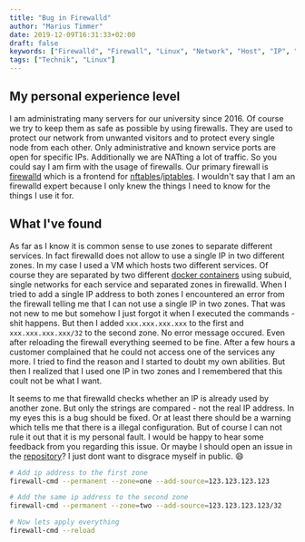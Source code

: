 ```yaml
---
title: "Bug in Firewalld"
author: "Marius Timmer"
date: 2019-12-09T16:31:33+02:00
draft: false
keywords: ["Firewalld", "Firewall", "Linux", "Network", "Host", "IP", "IP address", "nftables", "iptables"]
tags: ["Technik", "Linux"]
---
```


<span vocab="http://schema.org/" typeof="Report">

My personal experience level
----------------------------
<span property="backstory">I am administrating many servers for our university since 2016. Of course we try to keep them as safe as possible by using firewalls. They are used to protect our network from unwanted visitors and to protect every single node from each other. Only administrative and known service ports are open for specific IPs. Additionally we are NATting a lot of traffic. So you could say I am firm with the usage of firewalls. Our primary firewall is [firewalld](https://en.wikipedia.org/wiki/Firewalld) which is a frontend for [nftables](https://en.wikipedia.org/wiki/Nftables)/[iptables](https://en.wikipedia.org/wiki/Iptables). I wouldn't say that I am an firewalld expert because I only knew the things I need to know for the things I use it for.</span>

What I've found
---------------
<span property="articleBody">As far as I know it is common sense to use zones to separate different services. In fact firewalld does not allow to use a single IP in two different zones. In my case I used a VM which hosts two different services. Of course they are separated by two different [docker containers](https://en.wikipedia.org/wiki/Docker_(software)) using subuid, single networks for each service and separated zones in firewalld. When I tried to add a single IP address to both zones I encountered an error from the firewall telling me that I can not use a single IP in two zones. That was not new to me but somehow I just forgot it when I executed the commands - shit happens. But then I added `xxx.xxx.xxx.xxx` to the first and `xxx.xxx.xxx.xxx/32` to the second zone. No error message occured. Even after reloading the firewall everything seemed to be fine. After a few hours a customer complained that he could not access one of the services any more. I tried to find the reason and I started to doubt my own abilities. But then I realized that I used one IP in two zones and I remembered that this coult not be what I want.

It seems to me that firewalld checks whether an IP is already used by another zone. But only the strings are compared - not the real IP address. In my eyes this is a bug should be fixed. Or at least there should be a warning which tells me that there is a illegal configuration. But of course I can not rule it out that it is my personal fault. I would be happy to hear some feedback from you regarding this issue. Or maybe I should open an issue in the [repository](https://github.com/firewalld/firewalld/issues)? I just dont want to disgrace myself in public. &#128516;</span>

```bash
# Add ip address to the first zone
firewall-cmd --permanent --zone=one --add-source=123.123.123.123

# Add the same ip address to the second zone
firewall-cmd --permanent --zone=two --add-source=123.123.123.123/32

# Now lets apply everything
firewall-cmd --reload
```
<span property="inLanguage" content="de"></span>
<span property="reportNumber" content="001"></span>
</span>
